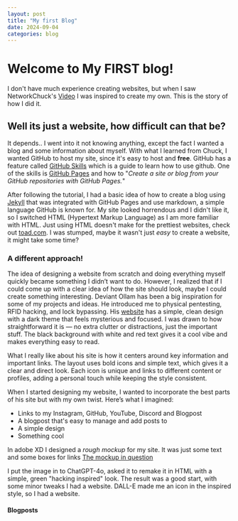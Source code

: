 ```yaml
---
layout: post
title: "My first Blog"
date: 2024-09-04
categories: blog
---
```


# Welcome to My FIRST blog!
I don't have much experience creating websites, but when I saw NetworkChuck's [Video](https://www.youtube.com/watch?v=EXfFBEuCAr0&pp=ygUVbmV0d29yayBjaHVjayB3ZWJzaXRl) I was inspired to create my own. This is the story of how I did it.

## Well its just a website, how difficult can that be? 
It depends.. I went into it not knowing anything, except the fact I wanted a blog and some information about myself.
With what I learned from Chuck, I wanted GitHub to host my site, since it's easy to host and **free**. GitHub has a feature called [GitHub Skills](https://github.com/skills) which is a guide to learn how to use github. One of the skills is [GitHub Pages](https://github.com/skills/github-pages) and how to "*Create a site or blog from your GitHub repositories with GitHub Pages.*"  

After following the tutorial, I had a basic idea of how to create a blog using [Jekyll](https://jekyllrb.com/) that was integrated with GitHub Pages and use markdown, a simple language GitHub is known for. My site looked horrendous and I didn't like it, so I switched HTML (Hypertext Markup Language) as I am more familiar with HTML.
Just using HTML doesn't make for the prettiest websites, check out [toad.com](http://www.toad.com/). I was stumped, maybe it wasn't just *easy* to create a website, it might take some time?

### A different approach!
The idea of designing a website from scratch and doing everything myself quickly became something I didn’t want to do. However, I realized that if I could come up with a clear idea of how the site should look, maybe I could create something interesting.
Deviant Ollam has been a big inspiration for some of my projects and ideas. He introduced me to physical pentesting, RFID hacking, and lock bypassing. His [website](deviating.net) has a simple, clean design with a dark theme that feels mysterious and focused. I was drawn to how straightforward it is — no extra clutter or distractions, just the important stuff. The black background with white and red text gives it a cool vibe and makes everything easy to read.

What I really like about his site is how it centers around key information and important links. The layout uses bold icons and simple text, which gives it a clear and direct look. Each icon is unique and links to different content or profiles, adding a personal touch while keeping the style consistent.

When I started designing my website, I wanted to incorporate the best parts of his site but with my own twist. Here’s what I imagined:
- Links to my Instagram, GitHub, YouTube, Discord and Blogpost
- A blogpost that's easy to manage and add posts to
- A simple design
- Something cool

In adobe XD I designed a *rough mockup* for my site. It was just some text and some boxes for links
[The mockup in question](/assets/images/Hjemmeside.png)

I put the image in to ChatGPT-4o, asked it to remake it in HTML with a simple, green "hacking inspired" look. The result was a good start, with some minor tweaks I had a website. 
DALL-E made me an icon in the inspired style, so I had a website.

#### Blogposts
